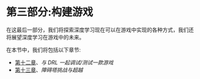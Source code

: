 <title>Section 3: Building Games</title>  

# 第三部分:构建游戏

在这最后一部分，我们将探索深度学习现在可以在游戏中实现的各种方式，我们还将展望深度学习在游戏中的未来。

在本节中，我们将包括以下章节:

*   [第十二章](323523c2-82f9-48c4-b1b5-35d417f90558.xhtml)、*与 DRL 一起调试/测试一款游戏*
*   [第十三章](144a9c95-e3b8-4e82-9f72-51b1b9a3757f.xhtml)、*障碍塔挑战与超越*